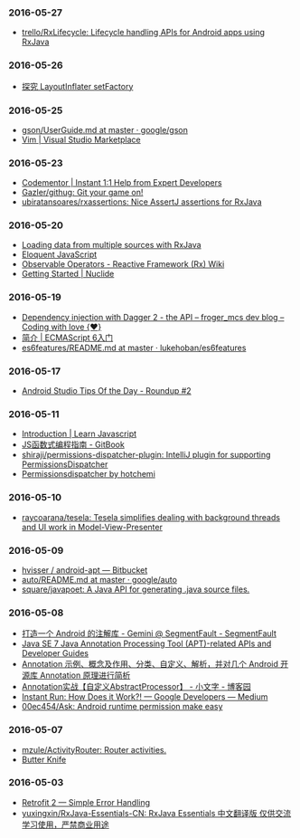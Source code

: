 ### 2016-05-27<br>
+ [trello/RxLifecycle: Lifecycle handling APIs for Android apps using RxJava](https://github.com/trello/RxLifecycle)<br>

### 2016-05-26<br>
+ [探究 LayoutInflater setFactory](https://mp.weixin.qq.com/s?__biz=MzAxMTI4MTkwNQ==&mid=2650820263&idx=1&sn=f7cbcf70570decc064fa5f05531e2c5d&scene=0&key=f5c31ae61525f82e78df81d830e55d9a76720e4f91ee3e6543440de517ecd7671367875a9e7f4a7e5ae93e23f5f0f0da&ascene=0&uin=NDIxMTU4Njgw&devicetype=iMac+MacBookPro11%2C2+OSX+OSX+10.11.4+build(15E65)&version=11020201&pass_ticket=hS6rInXZXsnw%2FCbKo3ESI2FvKh2KVrPK9DklL%2Bq9Y%2Bp0cVbnpnjnJsXY4nO43uXp)<br>

### 2016-05-25<br>
+ [gson/UserGuide.md at master · google/gson](https://github.com/google/gson/blob/master/UserGuide.md)<br>
+ [Vim | Visual Studio Marketplace](https://marketplace.visualstudio.com/items?itemName=vscodevim.vim)<br>

### 2016-05-23<br>
+ [Codementor | Instant 1:1 Help from Expert Developers](https://www.codementor.io/)<br>
+ [Gazler/githug: Git your game on!](https://github.com/Gazler/githug)<br>
+ [ubiratansoares/rxassertions: Nice AssertJ assertions for RxJava](https://github.com/ubiratansoares/rxassertions)<br>

### 2016-05-20<br>
+ [Loading data from multiple sources with RxJava](http://blog.danlew.net/2015/06/22/loading-data-from-multiple-sources-with-rxjava/)<br>
+ [Eloquent JavaScript](http://eloquentjavascript.net/)<br>
+ [Observable Operators - Reactive Framework (Rx) Wiki](http://rxwiki.wikidot.com/observable-operators)<br>
+ [Getting Started | Nuclide](https://nuclide.io/docs/quick-start/getting-started/)<br>

### 2016-05-19<br>
+ [Dependency injection with Dagger 2 - the API – froger_mcs dev blog – Coding with love {❤️}](http://frogermcs.github.io/dependency-injection-with-dagger-2-the-api/)<br>
+ [简介 | ECMAScript 6入门](https://wohugb.gitbooks.io/ecmascript-6/content/docs/intro.html)<br>
+ [es6features/README.md at master · lukehoban/es6features](https://github.com/lukehoban/es6features/blob/master/README.md)<br>

### 2016-05-17<br>
+ [Android Studio Tips Of the Day - Roundup #2](http://www.developerphil.com/android-studio-tips-of-the-day-roundup-2/)<br>

### 2016-05-11<br>
+ [Introduction | Learn Javascript](https://gitbookio.gitbooks.io/javascript/content/)<br>
+ [JS函数式编程指南 - GitBook](https://www.gitbook.com/book/llh911001/mostly-adequate-guide-chinese/details)<br>
+ [shiraji/permissions-dispatcher-plugin: IntelliJ plugin for supporting PermissionsDispatcher](https://github.com/shiraji/permissions-dispatcher-plugin)<br>
+ [Permissionsdispatcher by hotchemi](http://hotchemi.github.io/PermissionsDispatcher/)<br>

### 2016-05-10<br>
+ [raycoarana/tesela: Tesela simplifies dealing with background threads and UI work in Model-View-Presenter](https://github.com/raycoarana/tesela)<br>

### 2016-05-09<br>
+ [hvisser / android-apt — Bitbucket](https://bitbucket.org/hvisser/android-apt)<br>
+ [auto/README.md at master · google/auto](https://github.com/google/auto/blob/master/service%2FREADME.md)<br>
+ [square/javapoet: A Java API for generating .java source files.](https://github.com/square/javapoet)<br>

### 2016-05-08<br>
+ [打造一个 Android 的注解库 - Gemini @ SegmentFault - SegmentFault](https://segmentfault.com/a/1190000002785541)<br>
+ [Java SE 7 Java Annotation Processing Tool (APT)-related APIs and Developer Guides](http://docs.oracle.com/javase/7/docs/technotes/guides/apt/)<br>
+ [Annotation 示例、概念及作用、分类、自定义、解析，并对几个 Android 开源库 Annotation 原理进行简析](http://www.trinea.cn/android/java-annotation-android-open-source-analysis/)<br>
+ [Annotation实战【自定义AbstractProcessor】 - 小文字 - 博客园](http://www.cnblogs.com/avenwu/p/4173899.html)<br>
+ [Instant Run: How Does it Work?! — Google Developers — Medium](https://medium.com/google-developers/instant-run-how-does-it-work-294a1633367f#.ekv4g6czq)<br>
+ [00ec454/Ask: Android runtime permission make easy](https://github.com/00ec454/Ask)<br>

### 2016-05-07<br>
+ [mzule/ActivityRouter: Router activities.](https://github.com/mzule/ActivityRouter)<br>
+ [Butter Knife](http://jakewharton.github.io/butterknife/)<br>

### 2016-05-03<br>
+ [Retrofit 2 — Simple Error Handling](https://futurestud.io/blog/retrofit-2-simple-error-handling)<br>
+ [yuxingxin/RxJava-Essentials-CN: RxJava Essentials 中文翻译版 仅供交流学习使用，严禁商业用途](https://github.com/yuxingxin/RxJava-Essentials-CN)<br>

